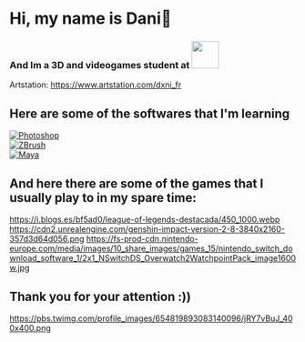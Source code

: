 # Hi, my name is Dani👋
### And Im a 3D and videogames student at [<img src="https://www.cevbarcelona.com/wp-content/uploads/2018/08/favicon.png" width=48>](https://www.cevbarcelona.com/)

Artstation: https://www.artstation.com/dxni_fr

## Here are some of the softwares that I'm learning
[![Photoshop](https://upload.wikimedia.org/wikipedia/commons/thumb/a/af/Adobe_Photoshop_CC_icon.svg/1051px-Adobe_Photoshop_CC_icon.svg.png)]()
<br>
[![ZBrush](https://p.kindpng.com/picc/s/255-2553053_zbrush-logo-vector-zbrush-icon-hd-png-download.png)]()
<br>
[![Maya](https://www.software.unam.mx/wp-content/uploads/2019/03/452007_preview.png)]()
<br>

## And here there are some of the games that I usually play to in my spare time:
https://i.blogs.es/bf5ad0/league-of-legends-destacada/450_1000.webp
https://cdn2.unrealengine.com/genshin-impact-version-2-8-3840x2160-357d3d64d056.png
https://fs-prod-cdn.nintendo-europe.com/media/images/10_share_images/games_15/nintendo_switch_download_software_1/2x1_NSwitchDS_Overwatch2WatchpointPack_image1600w.jpg

## Thank you for your attention :))
https://pbs.twimg.com/profile_images/654819893083140096/jRY7vBuJ_400x400.png
